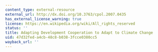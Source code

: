 ```yaml
---
content_type: external-resource
external_url: http://dx.doi.org/10.3763/cpol.2007.0435
has_external_license_warning: true
license: https://en.wikipedia.org/wiki/All_rights_reserved
status: ''
title: Adapting Development Cooperation to Adapt to Climate Change
uid: 47d32fed-a4cb-48c8-b038-3fcce0380cc5
wayback_url: ''
---
```

